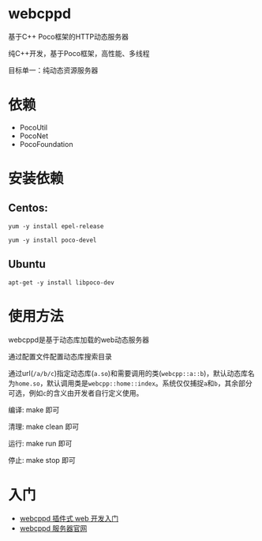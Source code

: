 # webcppd
基于C++ Poco框架的HTTP动态服务器

纯C++开发，基于Poco框架，高性能、多线程

目标单一：纯动态资源服务器

# 依赖
* PocoUtil 
* PocoNet 
* PocoFoundation

# 安装依赖
##  Centos:
`yum -y install epel-release`

`yum -y install poco-devel`

## Ubuntu
`apt-get -y install libpoco-dev`


# 使用方法
webcppd是基于动态库加载的web动态服务器

通过配置文件配置动态库搜索目录

通过url(`/a/b/c`)指定动态库(`a.so`)和需要调用的类(`webcpp::a::b`)，默认动态库名为`home.so`，默认调用类是`webcpp::home::index`。系统仅仅捕捉`a`和`b`，其余部分可选，例如`c`的含义由开发者自行定义使用。

编译:
make
即可

清理:
make clean
即可

运行:
make run
即可

停止:
make stop
即可

# 入门
* [webcppd 插件式 web 开发入门](https://github.com/webcpp/webcppd-example)
* [webcppd 服务器官网](http://dev.webcpp.net)
